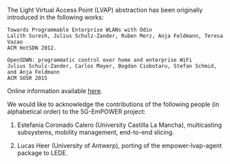 
The Light Virtual Access Point (LVAP) abstraction has been originally introduced in the following works:

    Towards Programmable Enterprise WLANs with Odin
    Lalith Suresh, Julius Schulz-Zander, Ruben Merz, Anja Feldmann, Teresa Vazao
    ACM HotSDN 2012.

    OpenSDWN: programmatic control over home and enterprise WiFi
    Julius Schulz-Zander, Carlos Mayer, Bogdan Ciobotaru, Stefan Schmid, and Anja Feldmann 
    ACM SOSR 2015

Online information available [here](https://sdn.inet.tu-berlin.de/).

We would like to acknowledge the contributions of the following people (in alphabetical order) to the 5G-EmPOWER project:

1. Estefania Coronado Calero (University Castilla La Mancha), multicasting subsystems, mobility management, end-to-end slicing.

2. Lucas Heer (University of Antwerp), porting of the empower-lvap-agent package to LEDE.
